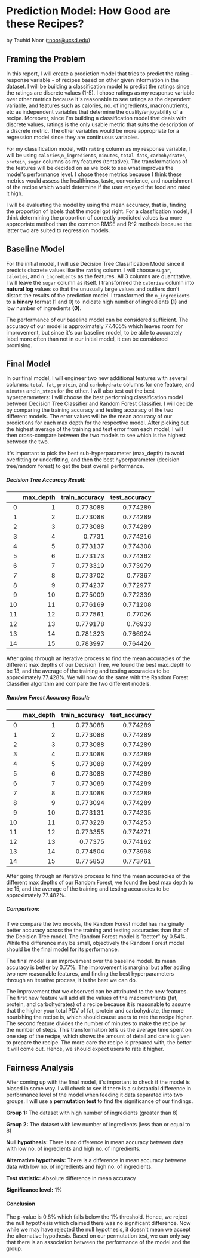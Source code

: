# Prediction Model: How Good are these Recipes?
by Tauhid Noor (tnoor@ucsd.edu)

## Framing the Problem
In this report, I will create a prediction model that tries to predict the rating - response variable - of recipes based on other given information in the dataset. I will be building a classification model to predict the ratings since the ratings are discrete values (1-5). I chose ratings as my response variable over other metrics because it's reasonable to see ratings as the dependent variable, and features such as calories, no. of ingredients, macronutrients, etc as independent variables that determine the quality/enjoyability of a recipe. Moreover, since I'm building a classification model that deals with discrete values, ratings is the only usable metric that suits the description of a discrete metric. The other variables would be more appropriate for a regression model since they are continuous variables. 

For my classification model, with `rating` column as my response variable, I will be using `calories`,`n_ingredients`, `minutes`, `total fats`, `carbohydrates`, `protein`, `sugar` columns as my features (tentative). The transformations of the features will be decided on as we look to see what improves the model's performance level. I chose these metrics because I think these metrics would assess the healthiness, taste, convenience, and nourishment of the recipe which would determine if the user enjoyed the food and rated it high. 

I will be evaluating the model by using the mean accuracy, that is, finding the proportion of labels that the model got right. For a classfication model, I think determining the proportion of correctly predicted values is a more appropriate method than the common RMSE and R^2 methods because the latter two are suited to regression models.

## Baseline Model
For the initial model, I will use Decision Tree Classification Model since it predicts discrete values like the `rating` column. I will choose `sugar`, `calories`, and `n_ingredients` as the features. All 3 columns are quantitative. I will leave the `sugar` column as itself. I transformed the `calories` column into **natural log** values so that the unusually large values and outliers don't distort the results of the prediction model. I transformed the `n_ingredients` to a **binary** format (1 and 0) to indicate high number of ingredients **(1)** and low number of ingredients **(0)**.

The performance of our baseline model can be considered sufficient. The accuracy of our model is approximately 77.405% which leaves room for improvement, but since it's our baseline model, to be able to accurately label more often than not in our initial model, it can be considered promising.

## Final Model
In our final model, I will engineer two new additional features with several columns: `total fat`, `protein`, and `carbohydrate` columns for one feature, and `minutes` and `n_steps` for the other. I will also test out the best hyperparameters: I will choose the best performing classification model between Decision Tree Classifier and Random Forest Classifier. I will decide by comparing the training accuracy and testing accuracy of the two different models. The error values will be the mean accuracy of our predictions for each max depth for the respective model. After picking out the highest average of the training and test error from each model, I will then cross-compare between the two models to see which is the highest between the two. 

It's important to pick the best sub-hyperparameter (max_depth) to avoid overfitting or underfitting, and then the best hyperparameter (decision tree/random forest) to get the best overall performance. 

##### Decision Tree Accuracy Result:

|    |   max_depth |   train_accuracy |   test_accuracy |
|---:|------------:|-----------------:|----------------:|
|  0 |           1 |         0.773088 |        0.774289 |
|  1 |           2 |         0.773088 |        0.774289 |
|  2 |           3 |         0.773088 |        0.774289 |
|  3 |           4 |         0.7731   |        0.774216 |
|  4 |           5 |         0.773137 |        0.774308 |
|  5 |           6 |         0.773173 |        0.774362 |
|  6 |           7 |         0.773319 |        0.773979 |
|  7 |           8 |         0.773702 |        0.77367  |
|  8 |           9 |         0.774237 |        0.772977 |
|  9 |          10 |         0.775009 |        0.772339 |
| 10 |          11 |         0.776169 |        0.771208 |
| 11 |          12 |         0.777561 |        0.77026  |
| 12 |          13 |         0.779178 |        0.76933  |
| 13 |          14 |         0.781323 |        0.766924 |
| 14 |          15 |         0.783997 |        0.764426 |

After going through an iterative process to find the mean accuracies of the different max depths of our Decision Tree, we found the best max_depth to be 13, and the average of the training and testing accuracies to be approximately 77.428%. We will now do the same with the Random Forest Classifier algorithm and compare the two different models. 

##### Random Forest Accuracy Result:

|    |   max_depth |   train_accuracy |   test_accuracy |
|---:|------------:|-----------------:|----------------:|
|  0 |           1 |         0.773088 |        0.774289 |
|  1 |           2 |         0.773088 |        0.774289 |
|  2 |           3 |         0.773088 |        0.774289 |
|  3 |           4 |         0.773088 |        0.774289 |
|  4 |           5 |         0.773088 |        0.774289 |
|  5 |           6 |         0.773088 |        0.774289 |
|  6 |           7 |         0.773088 |        0.774289 |
|  7 |           8 |         0.773088 |        0.774289 |
|  8 |           9 |         0.773094 |        0.774289 |
|  9 |          10 |         0.773131 |        0.774235 |
| 10 |          11 |         0.773228 |        0.774253 |
| 11 |          12 |         0.773355 |        0.774271 |
| 12 |          13 |         0.77375  |        0.774162 |
| 13 |          14 |         0.774504 |        0.773998 |
| 14 |          15 |         0.775853 |        0.773761 |

After going through an iterative process to find the mean accuracies of the different max depths of our Random Forest, we found the best max depth to be 15, and the average of the training and testing accuracies to be approximately 77.482%. 

##### Comparison:
If we compare the two models, the Random Forest model has marginally better accuracy across the the training and testing accuracies than that of the Decision Tree model. The Random Forest model is "better" by 0.54%. While the difference may be small, objectively the Random Forest model should be the final model for its performance. 

The final model is an improvement over the baseline model. Its mean accuracy is better by 0.77%. The improvement is marginal but after adding two new reasonable features, and finding the best hyperparameters through an iterative process, it is the best we can do.

The improvement that we observed can be attributed to the new features. The first new feature will add all the values of the macronutrients (fat, protein, and carbohydrates) of a recipe because it is reasonable to assume that the higher your total PDV of fat, protein and carbohydrate, the more nourishing the recipe is, which should cause users to rate the recipe higher. The second feature divides the number of minutes to make the recipe by the number of steps. This transformation tells us the average time spent on one step of the recipe, which shows the amount of detail and care is given to prepare the recipe. The more care the recipe is prepared with, the better it will come out. Hence, we should expect users to rate it higher. 

## Fairness Analysis
After coming up with the final model, it's important to check if the model is biased in some way. I will check to see if there is a substantial difference in performance level of the model when feeding it data separated into two groups. I will use a **permutation test** to find the significance of our findings.

**Group 1:** The dataset with high number of ingredients (greater than 8)

**Group 2:** The dataset with low number of ingredients (less than or equal to 8)

**Null hypothesis:** There is no difference in mean accuracy between data with low no. of ingredients and high no. of ingredients.

**Alternative hypothesis:** There is a difference in mean accuracy betwene data with low no. of ingredients and high no. of ingredients. 

**Test statistic:** Absolute difference in mean accuracy

**Significance level:** 1%

#### Conclusion
The p-value is 0.8% which falls below the 1% threshold. Hence, we reject the null hypothesis which claimed there was no significant difference. Now while we may have rejected the null hypothesis, it doesn't mean we accept the alternative hypothesis. Based on our permutation test, we can only say that there is an association between the performance of the model and the group.
